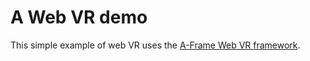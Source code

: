 # A Web VR demo

This simple example of web VR uses the [A-Frame Web VR framework](https://aframe.io/). 
